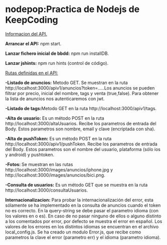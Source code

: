 # nodepop:Practica de Nodejs de KeepCoding

<u>Informacion del API.</u>

<b>Arrancar el API:</b> npm start.

<b>Lanzar fichero inicial de bbdd:</b> npm run installDB.

<b>Lanzar jshints:</b> npm run hints (control de código).

<u>Rutas definidas en el API:</u>

<b>-Listado de anuncios:</b> Metodo GET. Se muestran en la ruta http://localhost:3000/apiv1/anuncios?token=.....Los anuncios se pueden filtrar por precio, inicial del nombre, tags y venta (true,false). Para obtener la lista de anuncios nos autenticaremos con jwt.

<b>-Listado de tags:</b>Metodo GET en la ruta http://localhost:3000/apiv1/tags.

<b>-Alta de usuario:</b> Es un método POST en la ruta http://localhost:3000/altaUsuarios. Recibe los parametros de entrada del Body. Estos parametros son nombre, email y clave (encriptada con sha).

<b>-Alta de pushToken:</b> Es un método POST en la ruta http://localhost:3000/apiv1/pushToken. Recibe los parametros de entrada del Body. Estos parametros son el nombre del usuario, plataforma (sólo ios y android) y pushtoken.

<b>-Fotos: </b>Se muestran en las rutas http://localhost:3000/images/anuncios/iphone.jpg y http://localhost:3000/images/anuncios/bici.png.

<b>-Consulta de usuarios:</b> Es un método GET que se muestra en la ruta http://localhost:3000/consultaUsuarios.

<b>Internacionalizacion:</b> Para probar la internacionalización del error, esta sólamente se ha implementado en la consulta de anuncios cuando el token no es correcto. En la query-string se debe pasar el parametro idioma (con los valores en o es). En caso de no pasar ninguno de ellos o alguno distinto a los comentados por error, por defecto se muestra el error en español. Los valores de los errores en los distintos idiomas se encuentran en el archivo local_config.js. Se ha creado un modulo Error.js, que recibe como parametros la clave el error (parametro err) y el idioma (parametro idioma). 


